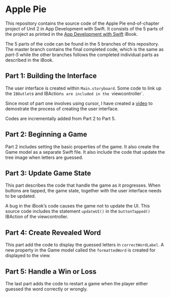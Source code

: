 # Apple Pie

This repository contains the source code of the Apple Pie end-of-chapter project of Unit 2 in App Development with Swift. It consists of the 5 parts of the project as printed in the [App Development with Swift](https://itunes.apple.com/us/book/app-development-with-swift/id1219117996?mt=11) iBook.

The 5 parts of the code can be found in the 5 branches of this repository. The master branch contains the final completed code, which is the same as *part-5* while the other branches follows the completed individual parts as described in the iBook.

## Part 1: Building the Interface
The user interface is created within `Main.storyboard`. Some code to link up the `IBOutlet`s and IBAction`s are included in the `viewcontroller`.

Since most of part one involves using cursor, I have created a [video](https://youtu.be/1HfxmFjCUmQ) to demostrate the process of creating the user interface. 

Codes are incrementally added from Part 2 to Part 5.

## Part 2: Beginning a Game
Part 2 includes setting the basic properties of the game. It also create the Game model as a separate Swift file. It also include the code that update the tree image when letters are guessed.

## Part 3: Update Game State
This part describes the code that handle the game as it progresses. When buttons are tapped, the game state, together with the user interface needs to be updated.

A bug in the iBook’s code causes the game not to update the UI. This source code includes the statement `updateUI()` in the `buttonTapped()` IBAction of the viewcontroller.

## Part 4: Create Revealed Word
This part add the code to display the guessed letters in `correctWordLabel`. A new property in the Game model called the `formattedWord` is created for displayed to the view.

## Part 5: Handle a Win or Loss
The last part adds the code to restart a game when the player either guessed the word correctly or wrongly. 

